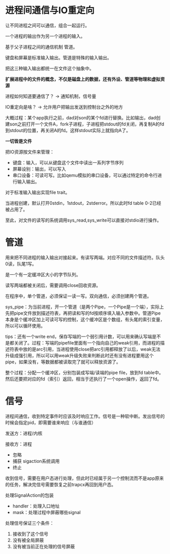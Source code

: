 # 进程间通信与IO重定向

让不同进程之间可以通信，组合一起运行。

一个进程的输出作为另一个进程的输入。

基于父子进程之间的通信机制 管道。

键盘和屏幕是标准输入输出。管道是特殊的输入输出。

把这三种输入输出都统一在文件这个抽象中。

**扩展进程中的文件的概念，不仅是磁盘上的数据，还有外设、管道等物理和虚拟资源**

进程如何知道要通信了？ -> 通知机制，信号量

IO重定向是啥？ -> 允许用户把输出发送到控制台之外的地方

大概过程：某个app执行之前，dad对son的某个fd进行替换。比如输出，dad创建son之前打开一个文件A，fork子进程，子进程把stdout的fd关闭，再复制A的fd到stdout的位置，再关闭A的fd。这样stdout实际上就指向A了。

**一切皆是文件**

把IO资源按文件来管理：

- 键盘：输入，可以从键盘这个文件中读出一系列字节序列
- 屏幕设别：输出，可以写入
- 串口设备：可读可写。比如qemu模拟的串口设备，可以通过特定的命令行进行输入输出。

对于标准输入输出实现file trait。

当进程创建，默认打开0stdin，1stdout，2stderror。所以此时fd table 0-2已经被占用了。

至此，对文件的读写的系统调用sys_read,sys_write可以直接对stdio进行操作。

# 管道

用来把不同进程的输入输出对接起来。有读写两端。对应不同的文件描述符。队头0读，队尾1写。

是一个有一定缓冲区大小的字节队列。

读写两端都被关闭后，需要调用close回收资源。

在程序中，单个管道，必须保证一读一写。双向通信，必须创建两个管道。

sys_pipe：为当前进程，开一个管道（是两个Pipe，一个Pipe是一个端），实际上先把pipe文件放到描述符表，再把读和写的fd按顺序填入输入参数中。管道Pipe本身是个缓冲区加上可读可写的控制，这个缓冲区是个数组，有头尾的索引变量，所以可以循环使用。

tips：还有一个write end，保存写端的一个弱引用计数，可以用来确认写端是不是都关闭了。过程：写端的pipefile里面有一个指向自己的weak引用，而进程的描述符表中放的是arc引用，当进程使用close把arc引用都释放了以后，weak无法升级成强引用，所以可以用weak升级失败来判断此时还有没有进程要用这个pipe，如果没有，等数据都被读取完了就可以释放资源了。

整个过程：分配一个缓冲区，分别包装成写端/读端的pipe file，放到fd table中。然后还要把对应的fd（索引）返回，相当于还执行了一个open操作，返回了fd。

# 信号

进程间通信，收到特定事件时应该及时响应工作。信号是一种软中断。发出信号的时候会指定pid，即需要谁来响应（与谁通信）

发送方：进程/内核

接收方：进程

- 忽略
- 捕获 sigaction系统调用
- 终止

收到信号，需要在用户态进行处理，但此时已经属于另一个控制流而不是app原来的任务，解决完信号需要恢复之前trapcx再回到用户态。

处理SignalAction的包装

- handler：处理入口地址
- mask：处理过程中屏蔽哪些signal

处理信号保证三个条件：

1. 接收到了这个信号
2. 没有被全局屏蔽
3. 没有被当前正在处理的信号屏蔽
